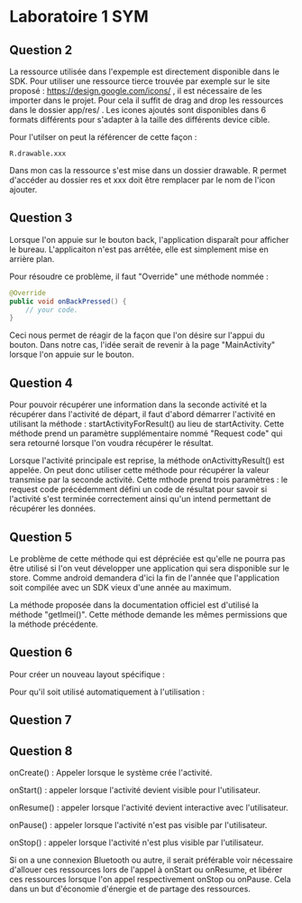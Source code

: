 # Laboratoire 1 SYM



## Question 2

La ressource utilisée dans l'expemple est directement disponible dans le SDK. Pour utiliser une ressource tierce trouvée par exemple sur le site proposé : https://design.google.com/icons/ , il est nécessaire de les importer dans le projet. Pour cela il suffit de drag and drop les ressources dans le dossier app/res/ . Les icones ajoutés sont disponibles dans 6 formats différents pour s'adapter à la taille des différents device cible. 

Pour l'utilser on peut la référencer de cette façon : 

```
R.drawable.xxx
```

Dans mon cas la ressource s'est mise dans un dossier drawable. R permet d'accéder au dossier res et xxx doit être remplacer par le nom de l'icon ajouter.

## Question 3

Lorsque l'on appuie sur le bouton back, l'application disparaît pour afficher le bureau. L'applicaiton n'est pas arrêtée, elle est simplement mise en arrière plan.

Pour résoudre ce problème, il faut "Override" une méthode nommée :

```java
@Override
public void onBackPressed() {
    // your code.
}
```

Ceci nous permet de réagir de la façon que l'on désire sur l'appui du bouton. Dans notre cas, l'idée serait de revenir à la page "MainActivity" lorsque l'on appuie sur le bouton.

## Question 4

Pour pouvoir récupérer une information dans la seconde activité et la récupérer dans l'activité de départ, il faut d'abord démarrer l'activité en utilisant la  méthode : startActivityForResult() au lieu de startActivity. Cette méthode prend un paramètre supplémentaire nommé "Request code" qui sera retourné lorsque l'on voudra récupérer le résultat.

Lorsque l'activité principale est reprise, la méthode onActivittyResult() est appelée. On peut donc utiliser cette méthode pour récupérer la valeur transmise par la seconde activité. Cette mthode prend trois paramètres : le request code précédemment défini un code de résultat pour savoir si l'activité s'est terminée correctement ainsi qu'un intend permettant de récupérer les données.

## Question 5

Le problème de cette méthode qui est dépréciée est qu'elle ne pourra pas être utilisé si l'on veut développer une application qui sera disponible sur le store. Comme android demandera d'ici la fin de l'année que l'application soit compilée avec un SDK vieux d'une année au maximum.

La méthode proposée dans la documentation officiel est d'utilisé la méthode "getImei()". Cette méthode demande les mêmes permissions que la méthode précédente.

## Question 6

Pour créer un nouveau layout spécifique :



Pour qu'il soit utilisé automatiquement à l'utilisation :



## Question 7



## Question 8

onCreate() : Appeler lorsque le système crée l'activité.

onStart() : appeler lorsque l'activité devient visible pour l'utilisateur.

onResume() : appeler lorsque l'activité devient interactive avec l'utilisateur. 

onPause() : appeler lorsque l'activité n'est pas visible par l'utilisateur.

onStop() : appeler lorsque l'activité n'est plus visible par l'utilisateur.

Si on a une connexion Bluetooth ou autre, il serait préférable voir nécessaire d'allouer ces ressources lors de l'appel à onStart ou onResume, et libérer ces ressources lorsque l'on appel respectivement onStop ou onPause. Cela dans un but d'économie d'énergie et de partage des ressources.